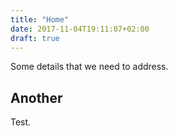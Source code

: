 ```yaml
---
title: "Home"
date: 2017-11-04T19:11:07+02:00
draft: true
---
```


Some details that we need to address.

## Another

Test.

